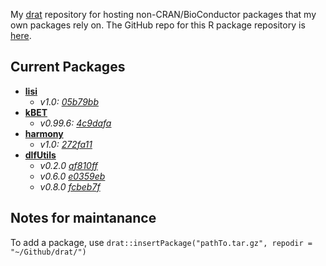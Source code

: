 My [drat](http://dirk.eddelbuettel.com/code/drat.html) repository for hosting non-CRAN/BioConductor packages that my own packages rely on. The GitHub repo for this R package repository is [here](https://github.com/daynefiler/drat).

## Current Packages
- **[lisi](https://github.com/immunogenomics/LISI)**
    - *v1.0: [05b79bb](https://github.com/immunogenomics/LISI/tree/05b79bbd6aa155c2e84d28f665c83d1666277404)*
- **[kBET](https://github.com/theislab/kBET)**
    - *v0.99.6: [4c9dafa](https://github.com/theislab/kBET/tree/4c9dafab2e4183422ad76bfcb65ca50eac1277e4)*
- **[harmony](https://github.com/immunogenomics/harmony)**
    - *v1.0: [272fa11](https://github.com/immunogenomics/harmony/tree/272fa115bc77d594223fe8e55f1c9fbe7d31dee4)*
- **[dlfUtils](https://github.com/daynefiler/dlfUtils)**
    - *v0.2.0 [af810ff](https://github.com/daynefiler/dlfUtils/releases/tag/0.2.0)*
    - *v0.6.0 [e0359eb](https://github.com/daynefiler/dlfUtils/releases/tag/v0.6)*
    - *v0.8.0 [fcbeb7f](https://github.com/daynefiler/dlfUtils/releases/tag/v0.8)*

## Notes for maintanance

To add a package, use `drat::insertPackage("pathTo.tar.gz", repodir = "~/Github/drat/")`


